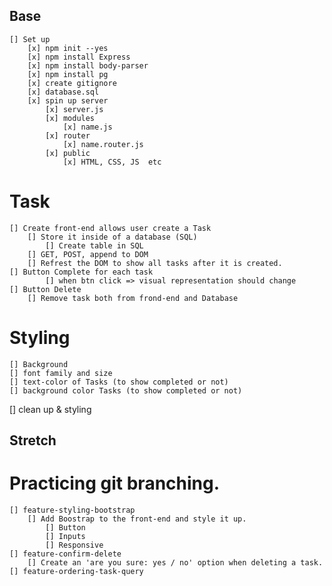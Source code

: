 ## Base
    [] Set up
        [x] npm init --yes
        [x] npm install Express
        [x] npm install body-parser
        [x] npm install pg
        [x] create gitignore
        [x] database.sql
        [x] spin up server
            [x] server.js
            [x] modules
                [x] name.js
            [x] router
                [x] name.router.js
            [x] public
                [x] HTML, CSS, JS  etc
            
  # Task
    [] Create front-end allows user create a Task
        [] Store it inside of a database (SQL)
            [] Create table in SQL
        [] GET, POST, append to DOM
        [] Refrest the DOM to show all tasks after it is created. 
    [] Button Complete for each task
            [] when btn click => visual representation should change
    [] Button Delete
        [] Remove task both from frond-end and Database
  # Styling
    [] Background
    [] font family and size
    [] text-color of Tasks (to show completed or not)
    [] background color Tasks (to show completed or not)

[] clean up & styling    

## Stretch
  # Practicing git branching. 
    [] feature-styling-bootstrap
        [] Add Boostrap to the front-end and style it up.
            [] Button
            [] Inputs
            [] Responsive
    [] feature-confirm-delete
        [] Create an 'are you sure: yes / no' option when deleting a task.
    [] feature-ordering-task-query




